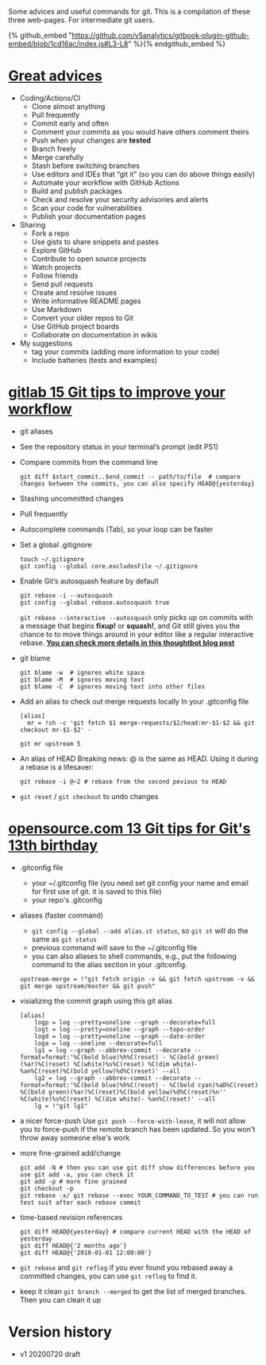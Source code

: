 Some advices and useful commands for git.
This is a compilation of these three web-pages. For intermediate git users.

<!--# gist for these changes/github (just put to my dotfiles) -->
{% github_embed "https://github.com/v5analytics/gitbook-plugin-github-embed/blob/1cd16ac/index.js#L3-L8" %}{% endgithub_embed %}

# [Great advices](https://www.infoworld.com/article/3205884/27-essential-tips-for-git-and-github-users.html)
- Coding/Actions/CI
	- Clone almost anything
	- Pull frequently
	- Commit early and often
	- Comment your commits as you would have others comment theirs
	- Push when your changes are **tested**
	- Branch freely
	- Merge carefully
	- Stash before switching branches
	- Use editors and IDEs that “git it” (so you can do above things easily)
	- Automate your workflow with GitHub Actions
	- Build and publish packages
	- Check and resolve your security advisories and alerts
	- Scan your code for vulnerabilities
	- Publish your documentation pages
- Sharing
	- Fork a repo
	- Use gists to share snippets and pastes
	- Explore GitHub
	- Contribute to open source projects
	- Watch projects
	- Follow friends
	- Send pull requests
	- Create and resolve issues
	- Write informative README pages
	- Use Markdown
	- Convert your older repos to Git
	- Use GitHub project boards
	- Collaborate on documentation in wikis
- My suggestions
	- tag your commits (adding more information to your code)
	- Include batteries (tests and examples)

# [gitlab 15 Git tips to improve your workflow](https://about.gitlab.com/blog/2020/04/07/15-git-tips-improve-workflow/)
- git aliases
- See the repository status in your terminal’s prompt (edit PS1)
- Compare commits from the command line
	```shell
	git diff $start_commit..$end_commit -- path/to/file  # compare changes between the commits, you can also specify HEAD@{yesterday}
	```
- Stashing uncommitted changes
- Pull frequently
- Autocomplete commands (Tab), so your loop can be faster
- Set a global .gitignore
	```shell
	touch ~/.gitignore
	git config --global core.excludesFile ~/.gitignore
	```
- Enable Git’s autosquash feature by default
	```shell
	git rebase -i --autosquash
	git config --global rebase.autosquash true
	```
	`git rebase --interactive --autosquash` only picks up on commits with a
message that begins **fixup!** or **squash!**, and Git still gives you the
chance to to move things around in your editor like a regular interactive
rebase.
	[**You can check more details in this thoughtbot blog post**](https://thoughtbot.com/blog/autosquashing-git-commits)
- git blame
	```shell
	git blame -w  # ignores white space
	git blame -M  # ignores moving text
	git blame -C  # ignores moving text into other files
	```
- Add an alias to check out merge requests locally
In your .gitconfig file
	```
	[alias]
	  mr = !sh -c 'git fetch $1 merge-requests/$2/head:mr-$1-$2 && git checkout mr-$1-$2' -
	```
	```shell
	git mr upstream 5
	```

- An alias of HEAD
	Breaking news: @ is the same as HEAD. Using it during a rebase is a lifesaver:
	```shell
	git rebase -i @~2 # rebase from the second pevious to HEAD
	```
- `git reset` / `git checkout` to undo changes


# [opensource.com 13 Git tips for Git's 13th birthday](https://opensource.com/article/18/4/git-tips)

- .gitconfig file
	- your ~/.gitconfig file (you need set git config your name and email for first use of git. it is saved to this file)
	- your repo's .gitconfig
- aliases (faster command)
	- `git config --global --add alias.st status`, so `git st` will do the same as `git status`
	- previous command will save to the ~/.gitconfig file
	- you can also aliases to shell commands, e.g., put the following command to the alias section in your .gitconfig.
	```
	upstream-merge = !"git fetch origin -v && git fetch upstream -v && git merge upstream/master && git push"
	```
- visializing the commit graph
	using this git alias
	```
	[alias]
	    logp = log --pretty=oneline --graph --decorate=full
	    logt = log --pretty=oneline --graph --topo-order
	    logd = log --pretty=oneline --graph --date-order
	    loga = log --oneline --decorate=full
	    lg1 = log --graph --abbrev-commit --decorate --format=format:'%C(bold blue)%h%C(reset) - %C(bold green)(%ar)%C(reset) %C(white)%s%C(reset) %C(dim white)- %an%C(reset)%C(bold yellow)%d%C(reset)' --all
	    lg2 = log --graph --abbrev-commit --decorate --format=format:'%C(bold blue)%h%C(reset) - %C(bold cyan)%aD%C(reset) %C(bold green)(%ar)%C(reset)%C(bold yellow)%d%C(reset)%n''          %C(white)%s%C(reset) %C(dim white)- %an%C(reset)' --all
	    lg = !"git lg1"
	```

- a nicer force-push
	Use `git push --force-with-lease`, it will not allow you to force-push if the remote branch has been updated. So you won't throw away someone else's work
- more fine-grained add/change
	```shell
	git add -N # then you can use git diff show differences before you use git add -a, you can check it
	git add -p # more fine grained
	git checkout -p
	git rebase -x/ git rebase --exec YOUR_COMMAND_TO_TEST # you can run test suit after each rebase commit
	```
- time-based revision references
	```shell
	git diff HEAD@{yesterday} # compare current HEAD with the HEAD of yesterday
	git diff HEAD@{'2 months ago'}
	git diff HEAD@{'2010-01-01 12:00:00'}
	```

- `git rebase` and `git reflog`
	if you ever found you rebased away a committed changes, you can use `git reflog` to find it.
- keep it clean
	`git branch --merged` to get the list of merged branches. Then you can clean it up

# Version history
- v1 20200720 draft
